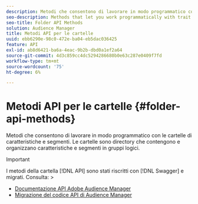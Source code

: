 ```yaml
---
description: Metodi che consentono di lavorare in modo programmatico con le cartelle di caratteristiche e segmenti. Le cartelle sono directory che contengono e organizzano caratteristiche e segmenti in gruppi logici.
seo-description: Methods that let you work programmatically with trait and segment folders. Folders are directories that hold and organize traits and segments in logical groups.
seo-title: Folder API Methods
solution: Audience Manager
title: Metodi API per le cartelle
uuid: ebb6290e-98c0-472e-ba04-eb5dac036425
feature: API
exl-id: ab8d6421-ba6a-4eac-9b2b-dbd0a1ef2a64
source-git-commit: 4d3c859cc4dc5294286680b0e63c287e0409f7fd
workflow-type: tm+mt
source-wordcount: '75'
ht-degree: 6%

---
```


# Metodi API per le cartelle {#folder-api-methods}

Metodi che consentono di lavorare in modo programmatico con le cartelle di caratteristiche e segmenti. Le cartelle sono directory che contengono e organizzano caratteristiche e segmenti in gruppi logici.

<!-- api-folders.xml -->

>[!IMPORTANT]
>
>I metodi della cartella [!DNL API] sono stati riscritti con [!DNL Swagger] e migrati. Consulta: >
>* [Documentazione API Adobe Audience Manager](https://bank.demdex.com/portal/swagger/index.html)
>* [Migrazione del codice API di Audience Manager](../../api/api-swagger-migration.md)
